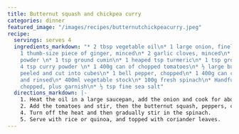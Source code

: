 ```yaml
---
title: Butternut squash and chickpea curry
categories: dinner
featured_image: "/images/recipes/butternutchickpeacurry.jpeg"
recipe:
  servings: serves 4
  ingredients_markdown: "* 2 tbsp vegetable oil\n* 1 large onion, finely chopped\n*
    1 thumb-size piece of ginger, minced\n* 2 garlic cloves, minced\n* 2 tsp chilli
    powder \n* 1 tsp ground cumin\n* 1 heaped tsp turmeric\n* 1 tsp ground coriander\n*
    4 tsp curry powder \n* 1 400g can of chopped tomatoes\n* ½ large butternut squash,
    peeled and cut into cubes\n* 1 bell pepper, chopped\n* 1 400g can chickpeas, drained
    and rinsed\n* 400ml vegetable stock\n* 100g fresh spinach\n* Handful fresh coriander,
    chopped, plus garnish\n* ½ tsp fine sea salt"
  directions_markdown: |-
    1. Heat the oil in a large saucepan, add the onion and cook for about 5 minutes, until they are golden. Then add the ginger, garlic and fresh coriander. Cook for about two minutes then add the chilli, turmeric, cumin, ground coriander and curry powder, mix well and cook for about 1 minute.
    2. Add the tomatoes and stir, then the butternut squash, peppers, chickpeas, and stock, and season with salt. Leave to simmer for about 30 minutes, stirring occasionally, until the curry is reduced by a third and the butternut squash is cooked.
    4. Turn off the heat and then gradually stir in the spinach.
    5. Serve with rice or quinoa, and topped with coriander leaves.
---
```

